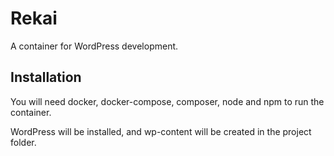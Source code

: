 # Rekai
A container for WordPress development. 

## Installation
You will need docker, docker-compose, composer, node and npm to run the container.

WordPress will be installed, and wp-content will be created in the project folder.
